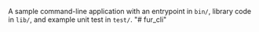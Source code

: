 A sample command-line application with an entrypoint in `bin/`, library code
in `lib/`, and example unit test in `test/`.
"# fur_cli" 
